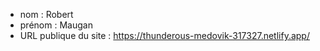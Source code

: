 - nom : Robert
- prénom : Maugan
- URL publique du site : https://thunderous-medovik-317327.netlify.app/
